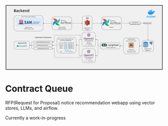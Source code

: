 ![alt text](assets/imgs/cqueue.jpg)

# Contract Queue

RFP(Request for Proposal) notice recommendation webapp using vector stores, LLMs, and airflow.

Currently a work-in-progress

